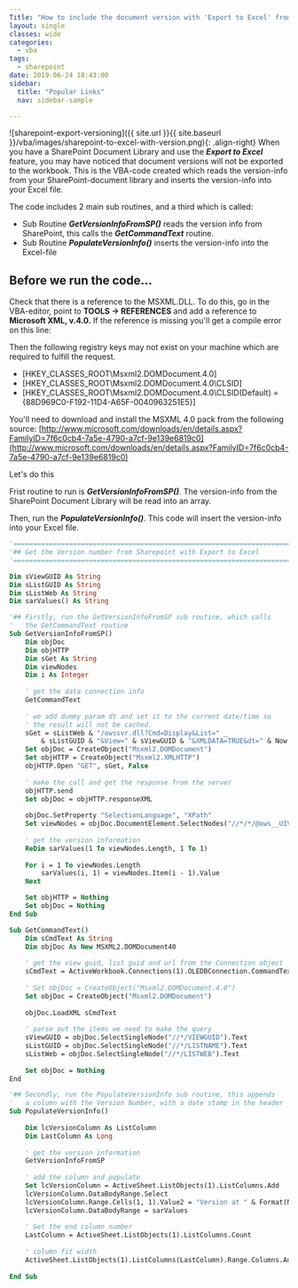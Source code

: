 ```yaml
---
Title: "How to include the document version with 'Export to Excel' from Sharepoint"
layout: single
classes: wide
categories:
  - vba
tags:
  - sharepoint
date: 2019-06-24 18:43:00
sidebar:
  title: "Popular Links"
  nav: sidebar-sample

---
```


![sharepoint-export-versioning]({{ site.url }}{{ site.baseurl }}/vba/images/sharepoint-to-excel-with-version.png){: .align-right}
When you have a SharePoint Document Library and use the ***Export to Excel*** feature, you may have noticed that document versions will not be exported to the workbook. This is the VBA-code created which reads the version-info from your SharePoint-document library and inserts the version-info into your Excel file.

The code includes 2 main sub routines, and a third which is called:

- Sub Routine ***GetVersionInfoFromSP()*** reads the version info from SharePoint, this calls the ***GetCommandText*** routine.
- Sub Routine ***PopulateVersionInfo()*** inserts the version-info into the Excel-file

## Before we run the code...

Check that there is a reference to the MSXML.DLL. To do this, go in the VBA-editor, point to **TOOLS -> REFERENCES** and add a reference to **Microsoft XML, v.4.0.** If the reference is missing you'll get a compile error on this line:

Then the following registry keys may not exist on your machine which are required to fulfill the request.

- [HKEY_CLASSES_ROOT\Msxml2.DOMDocument.4.0]
- [HKEY_CLASSES_ROOT\Msxml2.DOMDocument.4.0\CLSID]
- [HKEY_CLASSES_ROOT\Msxml2.DOMDocument.4.0\CLSID\(Default) = {88D969C0-F192-11D4-A65F-0040963251E5}]

You'll need to download and install the MSXML 4.0 pack from the following source: [http://www.microsoft.com/downloads/en/details.aspx?FamilyID=7f6c0cb4-7a5e-4790-a7cf-9e139e6819c0](http://www.microsoft.com/downloads/en/details.aspx?FamilyID=7f6c0cb4-7a5e-4790-a7cf-9e139e6819c0)

Let's do this

Frist routine to run is ***GetVersionInfoFromSP()***. The version-info from the SharePoint Document Library will be read into an array. 

Then, run the ***PopulateVersionInfo()***. This code will insert the version-info into your Excel file.

```vb
'========================================================================================
'## Get the Version number from Sharepoint with Export to Excel
'========================================================================================

Dim sViewGUID As String
Dim sListGUID As String
Dim sListWeb As String
Dim sarValues() As String

'## Firstly, run the GetVersionInfoFromSP sub routine, which calls
'   the GetCommandText routine
Sub GetVersionInfoFromSP()
	Dim objDoc
	Dim objHTTP
	Dim sGet As String
	Dim viewNodes
	Dim i As Integer
	
	' get the data connection info
	GetCommandText
	
	' we add dummy param dt and set it to the current date/time so
	' the result will not be cached.
	sGet = sListWeb & "/owssvr.dll?Cmd=Display&List=" _
		& sListGUID & "&View=" & sViewGUID & "&XMLDATA=TRUE&dt=" & Now
	Set objDoc = CreateObject("Msxml2.DOMDocument")
	Set objHTTP = CreateObject("Msxml2.XMLHTTP")
	objHTTP.Open "GET", sGet, False
	
	' make the call and get the response from the server
	objHTTP.send
	Set objDoc = objHTTP.responseXML
	
	objDoc.SetProperty "SelectionLanguage", "XPath"
	Set viewNodes = objDoc.DocumentElement.SelectNodes("//*/*/@ows__UIVersionString")
	
	' get the version information
	ReDim sarValues(1 To viewNodes.Length, 1 To 1)
	
	For i = 1 To viewNodes.Length
		sarValues(i, 1) = viewNodes.Item(i - 1).Value
	Next

	Set objHTTP = Nothing
	Set objDoc = Nothing
End Sub

Sub GetCommandText()
	Dim sCmdText As String
	Dim objDoc As New MSXML2.DOMDocument40
	
	' get the view guid, list guid and url from the Connection object
	sCmdText = ActiveWorkbook.Connections(1).OLEDBConnection.CommandText
	
	' Set objDoc = CreateObject("Msxml2.DOMDocument.4.0")
	Set objDoc = CreateObject("Msxml2.DOMDocument")
	
	objDoc.LoadXML sCmdText
	
	' parse out the items we need to make the query
	sViewGUID = objDoc.SelectSingleNode("//*/VIEWGUID").Text
	sListGUID = objDoc.SelectSingleNode("//*/LISTNAME").Text
	sListWeb = objDoc.SelectSingleNode("//*/LISTWEB").Text
	
	Set objDoc = Nothing
End

'## Secondly, run the PopulateVersionInfo sub routine, this appends
'   a column with the Version Number, with a date stamp in the header
Sub PopulateVersionInfo()
	
	Dim lcVersionColumn As ListColumn
	Dim LastColumn As Long
	
	' get the version information
	GetVersionInfoFromSP
	
	' add the column and populate
	Set lcVersionColumn = ActiveSheet.ListObjects(1).ListColumns.Add
	lcVersionColumn.DataBodyRange.Select
	lcVersionColumn.Range.Cells(1, 1).Value2 = "Version at " & Format(Now, "d/mm/yy hh:mm")
	lcVersionColumn.DataBodyRange = sarValues
	
	' Get the end column number
	LastColumn = ActiveSheet.ListObjects(1).ListColumns.Count
	
	' column fit width
	ActiveSheet.ListObjects(1).ListColumns(LastColumn).Range.Columns.AutoFit
   
End Sub
```
